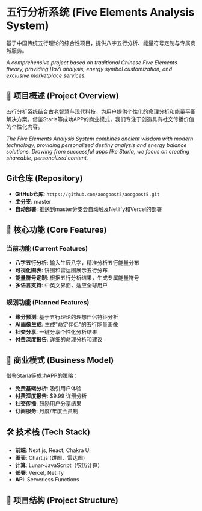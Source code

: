 # 五行分析系统 (Five Elements Analysis System)

基于中国传统五行理论的综合性项目，提供八字五行分析、能量符号定制与专属商城服务。

*A comprehensive project based on traditional Chinese Five Elements theory, providing BaZi analysis, energy symbol customization, and exclusive marketplace services.*

## 🌟 项目概述 (Project Overview)

五行分析系统结合古老智慧与现代科技，为用户提供个性化的命理分析和能量平衡解决方案。借鉴Starla等成功APP的商业模式，我们专注于创造具有社交传播价值的个性化内容。

*The Five Elements Analysis System combines ancient wisdom with modern technology, providing personalized destiny analysis and energy balance solutions. Drawing from successful apps like Starla, we focus on creating shareable, personalized content.*

## Git仓库 (Repository)

- **GitHub仓库**: `https://github.com/aoogoost5/aoogoost5.git`
- **主分支**: master
- **自动部署**: 推送到master分支会自动触发Netlify和Vercel的部署

## 🚀 核心功能 (Core Features)

### 当前功能 (Current Features)
- **八字五行分析**: 输入生辰八字，精准分析五行能量分布
- **可视化图表**: 饼图和雷达图展示五行分布
- **能量符号定制**: 根据五行分析结果，生成专属能量符号
- **多语言支持**: 中英文界面，适应全球用户

### 规划功能 (Planned Features)
- **缘分预测**: 基于五行理论的理想伴侣特征分析
- **AI画像生成**: 生成"命定伴侣"的五行能量画像
- **社交分享**: 一键分享个性化分析结果
- **付费深度报告**: 详细的命理分析和建议

## 💼 商业模式 (Business Model)

借鉴Starla等成功APP的策略：
- **免费基础分析**: 吸引用户体验
- **付费深度报告**: $9.99 详细分析
- **社交传播**: 鼓励用户分享结果
- **订阅服务**: 月度/年度会员制

## 🛠 技术栈 (Tech Stack)

- **前端**: Next.js, React, Chakra UI
- **图表**: Chart.js (饼图、雷达图)
- **计算**: Lunar-JavaScript（农历计算）
- **部署**: Vercel, Netlify
- **API**: Serverless Functions

## 📁 项目结构 (Project Structure)